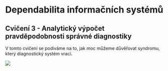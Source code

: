# Dependabilita informačních systémů

## Cvičení 3 - Analytický výpočet pravděpodobnosti správné diagnostiky

V tomto cvičení se podíváme na to, jak moc můžeme důvěřovat syndromu, který diagnostický systém vrací.

<img src="https://raw.githubusercontent.com/pavelberanek91/UJEP/main/DIS/Cvičen%C3%AD%203/DEP03.%20Analytický%20výpočet%20Psd.jpg">
